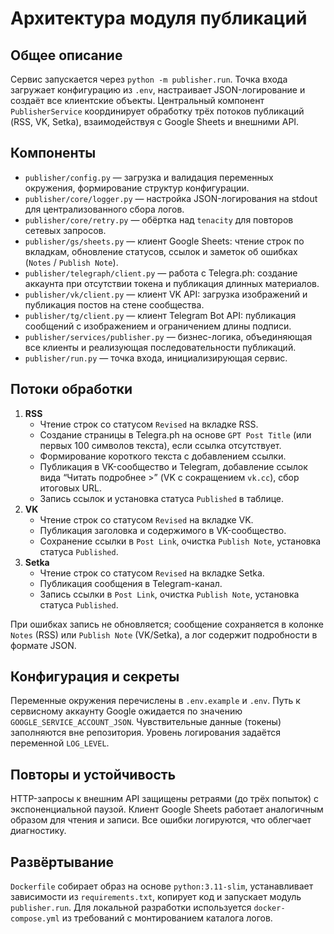 Архитектура модуля публикаций
==============================

Общее описание
--------------
Сервис запускается через `python -m publisher.run`. Точка входа загружает конфигурацию из `.env`, настраивает JSON-логирование и создаёт все клиентские объекты. Центральный компонент `PublisherService` координирует обработку трёх потоков публикаций (RSS, VK, Setka), взаимодействуя с Google Sheets и внешними API.

Компоненты
----------
- `publisher/config.py` — загрузка и валидация переменных окружения, формирование структур конфигурации.
- `publisher/core/logger.py` — настройка JSON-логирования на stdout для централизованного сбора логов.
- `publisher/core/retry.py` — обёртка над `tenacity` для повторов сетевых запросов.
- `publisher/gs/sheets.py` — клиент Google Sheets: чтение строк по вкладкам, обновление статусов, ссылок и заметок об ошибках (`Notes` / `Publish Note`).
- `publisher/telegraph/client.py` — работа с Telegra.ph: создание аккаунта при отсутствии токена и публикация длинных материалов.
- `publisher/vk/client.py` — клиент VK API: загрузка изображений и публикация постов на стене сообщества.
- `publisher/tg/client.py` — клиент Telegram Bot API: публикация сообщений с изображением и ограничением длины подписи.
- `publisher/services/publisher.py` — бизнес-логика, объединяющая все клиенты и реализующая последовательности публикаций.
- `publisher/run.py` — точка входа, инициализирующая сервис.

Потоки обработки
----------------
1. **RSS**  
   - Чтение строк со статусом `Revised` на вкладке RSS.  
   - Создание страницы в Telegra.ph на основе `GPT Post Title` (или первых 100 символов текста), если ссылка отсутствует.  
   - Формирование короткого текста с добавлением ссылки.  
   - Публикация в VK-сообщество и Telegram, добавление ссылок вида “Читать подробнее >” (VK с сокращением `vk.cc`), сбор итоговых URL.  
   - Запись ссылок и установка статуса `Published` в таблице.
2. **VK**  
   - Чтение строк со статусом `Revised` на вкладке VK.  
   - Публикация заголовка и содержимого в VK-сообщество.  
   - Сохранение ссылки в `Post Link`, очистка `Publish Note`, установка статуса `Published`.
3. **Setka**  
   - Чтение строк со статусом `Revised` на вкладке Setka.  
   - Публикация сообщения в Telegram-канал.  
   - Запись ссылки в `Post Link`, очистка `Publish Note`, установка статуса `Published`.

При ошибках запись не обновляется; сообщение сохраняется в колонке `Notes` (RSS) или `Publish Note` (VK/Setka), а лог содержит подробности в формате JSON.

Конфигурация и секреты
----------------------
Переменные окружения перечислены в `.env.example` и `.env`. Путь к сервисному аккаунту Google ожидается по значению `GOOGLE_SERVICE_ACCOUNT_JSON`. Чувствительные данные (токены) заполняются вне репозитория. Уровень логирования задаётся переменной `LOG_LEVEL`.

Повторы и устойчивость
----------------------
HTTP-запросы к внешним API защищены ретраями (до трёх попыток) с экспоненциальной паузой. Клиент Google Sheets работает аналогичным образом для чтения и записи. Все ошибки логируются, что облегчает диагностику.

Развёртывание
-------------
`Dockerfile` собирает образ на основе `python:3.11-slim`, устанавливает зависимости из `requirements.txt`, копирует код и запускает модуль `publisher.run`. Для локальной разработки используется `docker-compose.yml` из требований с монтированием каталога логов.
